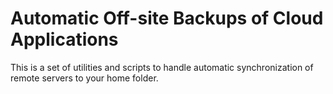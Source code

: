 # Automatic Off-site Backups of Cloud Applications 

This is a set of utilities and scripts to handle automatic synchronization of remote servers to your home folder.